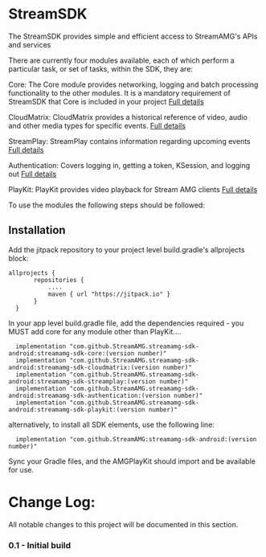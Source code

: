 
# StreamSDK
The StreamSDK provides simple and efficient access to StreamAMG's APIs and services

There are currently four modules available, each of which perform a particular task, or set of tasks, within the SDK, they are:

Core:
  The Core module provides networking, logging and batch processing functionality to the other modules. It is a mandatory requirement of StreamSDK that Core is included in your project
  [Full details](streamamg-sdk-core/README.md)

CloudMatrix:
  CloudMatrix provides a historical reference of video, audio and other media types for specific events.
  [Full details](streamamg-sdk-cloudmatrix/README.md)

StreamPlay:
  StreamPlay contains information regarding upcoming events
  [Full details](streamamg-sdk-streamplay/README.md)

Authentication:
  Covers logging in, getting a token, KSession, and logging out
  [Full details](streamamg-sdk-authentication/README.md)

PlayKit:
  PlayKit provides video playback for Stream AMG clients
  [Full details](streamamg-sdk-playkit/README.md)

  To use the modules the following steps should be followed:

## Installation

Add the jitpack repository to your project level build.gradle's allprojects block:

```
allprojects {
       repositories {
           ....
           maven { url "https://jitpack.io" }
       }
  }
```

In your app level build.gradle file, add the dependencies required - you MUST add core for any module other than PlayKit....

  ```  
    implementation "com.github.StreamAMG.streamamg-sdk-android:streamamg-sdk-core:(version number)"
    implementation "com.github.StreamAMG.streamamg-sdk-android:streamamg-sdk-cloudmatrix:(version number)"
    implementation "com.github.StreamAMG.streamamg-sdk-android:streamamg-sdk-streamplay:(version number)"
    implementation "com.github.StreamAMG.streamamg-sdk-android:streamamg-sdk-authentication:(version number)"
    implementation "com.github.StreamAMG.streamamg-sdk-android:streamamg-sdk-playkit:(version number)"
  ```  

alternatively, to install all SDK elements, use the following line:

```  
  implementation "com.github.StreamAMG:streamamg-sdk-android:(version number)"
```

Sync your Gradle files, and the AMGPlayKit should import and be available for use.

Change Log:
===========

All notable changes to this project will be documented in this section.

### 0.1 - Initial build
